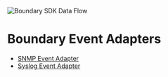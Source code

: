 ![Boundary SDK Data Flow](../images/BoundaryLogo-150.png)

Boundary Event Adapters
=======================

* [SNMP Event Adapter](snmp.html)
* [Syslog Event Adapter](syslog.html)
